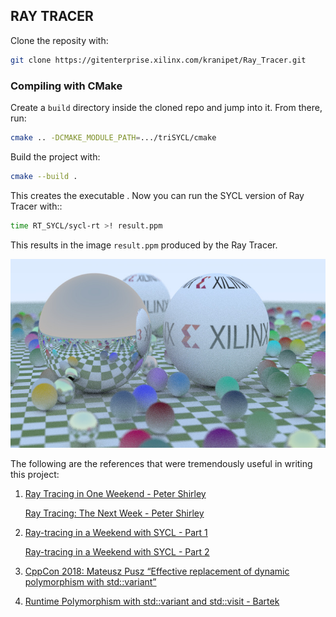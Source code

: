 ## RAY TRACER

Clone the reposity with:
```sh
git clone https://gitenterprise.xilinx.com/kranipet/Ray_Tracer.git
```
### Compiling with CMake

Create a `build` directory inside the cloned repo and jump into it.
From there, run:
```sh
cmake .. -DCMAKE_MODULE_PATH=.../triSYCL/cmake
```
Build the project with:
```sh
cmake --build .
```
This creates the executable . Now you can run the SYCL version of Ray Tracer with::
```sh
time RT_SYCL/sycl-rt >! result.ppm
```
This results in the image ``result.ppm`` produced by the Ray Tracer.

![img](doc/XilinxRT.jpg)

The following are the references that were tremendously useful in writing this project:

1. [Ray Tracing in One Weekend - Peter Shirley](https://raytracing.github.io/books/RayTracingInOneWeekend.html
)

    [Ray Tracing: The Next Week - Peter Shirley](https://raytracing.github.io/books/RayTracingTheNextWeek.html
)
2. [Ray-tracing in a Weekend with SYCL - Part 1](https://www.codeplay.com/portal/blogs/2020/05/19/ray-tracing-in-a-weekend-with-sycl-basic-sphere-tracing.html)

    [Ray-tracing in a Weekend with SYCL - Part 2](https://www.codeplay.com/portal/blogs/2020/06/19/ray-tracing-in-a-weekend-with-sycl-part-2-pixel-sampling-and-material-tracing.html)

3. [CppCon 2018: Mateusz Pusz “Effective replacement of dynamic polymorphism with std::variant”](https://www.youtube.com/watch?v=gKbORJtnVu8)
3. [Runtime Polymorphism with std::variant and std::visit - Bartek](https://www.bfilipek.com/2020/04/variant-virtual-polymorphism.html)
